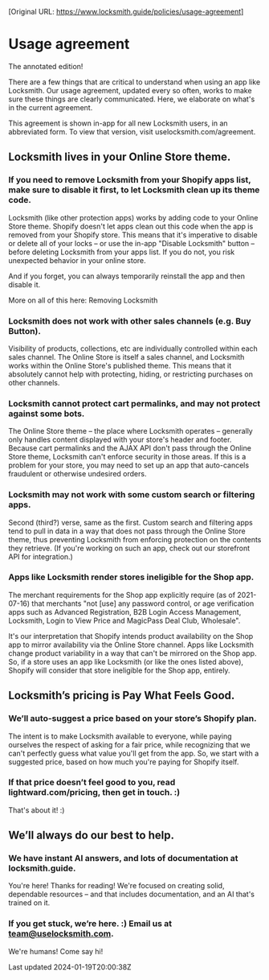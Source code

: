 [Original URL: https://www.locksmith.guide/policies/usage-agreement]

# Usage agreement

The annotated edition!

There are a few things that are critical to understand when using an app like Locksmith. Our usage agreement, updated every so often, works to make sure these things are clearly communicated. Here, we elaborate on what's in the current agreement.

This agreement is shown in-app for all new Locksmith users, in an abbreviated form. To view that version, visit uselocksmith.com/agreement.

## Locksmith lives in your Online Store theme.

### If you need to remove Locksmith from your Shopify apps list, make sure to disable it first, to let Locksmith clean up its theme code.

Locksmith (like other protection apps) works by adding code to your Online Store theme. Shopify doesn't let apps clean out this code when the app is removed from your Shopify store. This means that it's imperative to disable or delete all of your locks – or use the in-app "Disable Locksmith" button – before deleting Locksmith from your apps list. If you do not, you risk unexpected behavior in your online store.

And if you forget, you can always temporarily reinstall the app and then disable it.

More on all of this here: Removing Locksmith

### Locksmith does not work with other sales channels (e.g. Buy Button).

Visibility of products, collections, etc are individually controlled within each sales channel. The Online Store is itself a sales channel, and Locksmith works within the Online Store's published theme. This means that it absolutely cannot help with protecting, hiding, or restricting purchases on other channels.

### Locksmith cannot protect cart permalinks, and may not protect against some bots.

The Online Store theme – the place where Locksmith operates – generally only handles content displayed with your store's header and footer. Because cart permalinks and the AJAX API don't pass through the Online Store theme, Locksmith can't enforce security in those areas. If this is a problem for your store, you may need to set up an app that auto-cancels fraudulent or otherwise undesired orders.

### Locksmith may not work with some custom search or filtering apps.

Second (third?) verse, same as the first. Custom search and filtering apps tend to pull in data in a way that does not pass through the Online Store theme, thus preventing Locksmith from enforcing protection on the contents they retrieve. (If you're working on such an app, check out our storefront API for integration.)

### Apps like Locksmith render stores ineligible for the Shop app.

The merchant requirements for the Shop app explicitly require (as of 2021-07-16) that merchants "not [use] any password control, or age verification apps such as Advanced Registration, B2B Login Access Management, Locksmith, Login to View Price and MagicPass Deal Club, Wholesale".

It's our interpretation that Shopify intends product availability on the Shop app to mirror availability via the Online Store channel. Apps like Locksmith change product variability in a way that can't be mirrored on the Shop app. So, if a store uses an app like Locksmith (or like the ones listed above), Shopify will consider that store ineligible for the Shop app, entirely.

## Locksmith’s pricing is Pay What Feels Good.

### We’ll auto-suggest a price based on your store’s Shopify plan.

The intent is to make Locksmith available to everyone, while paying ourselves the respect of asking for a fair price, while recognizing that we can't perfectly guess what value you'll get from the app. So, we start with a suggested price, based on how much you're paying for Shopify itself.

### If that price doesn’t feel good to you, read lightward.com/pricing, then get in touch. :)

That's about it! :)

## We’ll always do our best to help.

### We have instant AI answers, and lots of documentation at locksmith.guide.

You're here! Thanks for reading! We're focused on creating solid, dependable resources – and that includes documentation, and an AI that's trained on it.

### If you get stuck, we’re here. :) Email us at team@uselocksmith.com.

We're humans! Come say hi!

Last updated 2024-01-19T20:00:38Z
